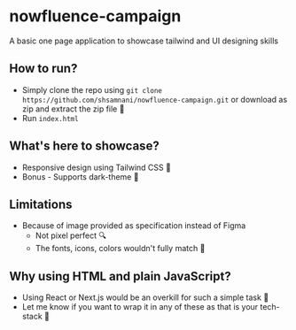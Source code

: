# nowfluence-campaign
A basic one page application to showcase tailwind and UI designing skills

## How to run?
- Simply clone the repo using `git clone https://github.com/shsamnani/nowfluence-campaign.git` or download as zip and extract the zip file :open_file_folder:
- Run `index.html`

## What's here to showcase?
- Responsive design using Tailwind CSS 📱
- Bonus - Supports dark-theme :high_brightness:

## Limitations
- Because of image provided as specification instead of Figma
    - Not pixel perfect :mag:
    - The fonts, icons, colors wouldn't fully match :art: 

## Why using HTML and plain JavaScript?
- Using React or Next.js would be an overkill for such a simple task :speak_no_evil:
- Let me know if you want to wrap it in any of these as that is your tech-stack :email:
